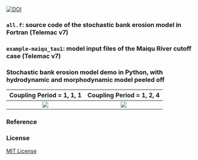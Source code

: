 [![DOI](https://zenodo.org/badge/DOI/10.5281/zenodo.10215536.svg)](https://doi.org/10.5281/zenodo.10215536)

### `all.f`: source code of the stochastic bank erosion model in Fortran (Telemac v7)

### `example-maiqu_tau1`: model input files of the Maiqu River cutoff case (Telemac v7)

### Stochastic bank erosion model demo in Python, with hydrodynamic and morphodynamic model peeled off

Coupling Period = 1, 1, 1 | Coupling Period = 1, 2, 4
:-------------------------:|:-------------------------:
<img src="https://github.com/ZhiLiHydro/stochastic_bank_erosion/blob/master/111.gif">  |  <img src="https://github.com/ZhiLiHydro/stochastic_bank_erosion/blob/master/124.gif"> 

### Reference

### License

[MIT License](https://github.com/ZhiLiHydro/stochasticBankErosionModel/blob/master/LICENSE)
